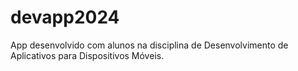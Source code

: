 # devapp2024
App desenvolvido com alunos na disciplina de Desenvolvimento de Aplicativos para Dispositivos Móveis.
